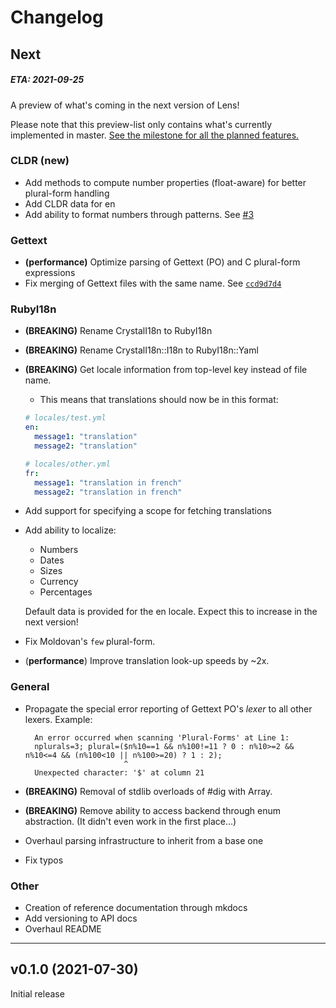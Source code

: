 # Changelog


## Next
##### ETA: 2021-09-25

A preview of what's coming in the next version of Lens! 

Please note that this preview-list only contains what's currently implemented in master. [See the milestone for all the planned features.](https://github.com/syeopite/lens/milestone/1)

### CLDR (new)
- Add methods to compute number properties (float-aware) for better plural-form handling
- Add CLDR data for en
- Add ability to format numbers through patterns. See [#3](https://github.com/syeopite/lens/issues/3)

### Gettext
- **(performance)** Optimize parsing of Gettext (PO) and C plural-form expressions
- Fix merging of Gettext files with the same name. See [`ccd9d7d4`](https://github.com/syeopite/lens/commit/ccd9d7d40e847b1c6b3f2370267d336e18bdd6c3)

### RubyI18n
- **(BREAKING)** Rename CrystalI18n to RubyI18n
- **(BREAKING)** Rename CrystalI18n::I18n to RubyI18n::Yaml 
- **(BREAKING)** Get locale information from top-level key instead of file name. 
  - This means that translations should now be in this format:
  ```yaml
  # locales/test.yml
  en:
    message1: "translation"
    message2: "translation"

  # locales/other.yml
  fr:
    message1: "translation in french"
    message2: "translation in french"
  ```
- Add support for specifying a scope for fetching translations 
- Add ability to localize:
    - Numbers
    - Dates
    - Sizes
    - Currency 
    - Percentages

  Default data is provided for the en locale. Expect this to increase in the next version!
- Fix Moldovan's `few` plural-form.
- (**performance**) Improve translation look-up speeds by ~2x. 
  

### General
- Propagate the special error reporting of Gettext PO's *lexer* to all other lexers. Example:
  ```
    An error occurred when scanning 'Plural-Forms' at Line 1:
    nplurals=3; plural=($n%10==1 && n%100!=11 ? 0 : n%10>=2 && n%10<=4 && (n%100<10 || n%100>=20) ? 1 : 2);
                        ^
    Unexpected character: '$' at column 21
  ```

- **(BREAKING)** Removal of stdlib overloads of #dig with Array. 
- **(BREAKING)** Remove ability to access backend through enum abstraction. (It didn't even work in the first place...)
- Overhaul parsing infrastructure to inherit from a base one 
- Fix typos

### Other
- Creation of reference documentation through mkdocs
- Add versioning to API docs
- Overhaul README

---
## v0.1.0 (2021-07-30)

Initial release